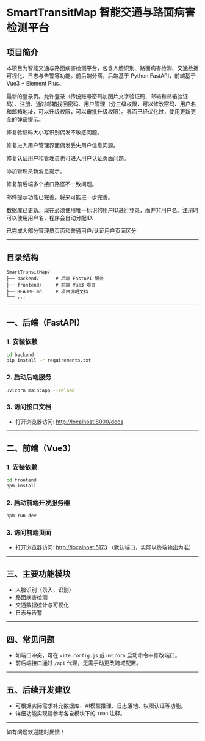 # SmartTransitMap 智能交通与路面病害检测平台

## 项目简介
本项目为智能交通与路面病害检测平台，包含人脸识别、路面病害检测、交通数据可视化、日志与告警等功能。前后端分离，后端基于 Python FastAPI，前端基于 Vue3 + Element Plus。

最新的登录页。允许登录（传统账号密码加图片文字验证码、邮箱和邮箱验证码）、注册、通过邮箱找回密码、用户管理（分三级权限，可以修改密码、用户名和邮箱地址，可以升级权限，可以审批升级权限）。界面已经优化过，使用更新更全的弹窗提示。

修复验证码大小写识别偶发不敏感问题。

修复进入用户管理界面偶发丢失用户信息问题。

修复认证用户和管理员也可进入用户认证页面问题。

添加管理员新消息提示。

修复前后端多个接口路径不一致问题。

邮件提示功能已完善。将来可能进一步完善。

数据库已更新。现在必须使用唯一标识的用户ID进行登录，而并非用户名。注册时可以使用用户名，程序会自动分配ID.

已完成大部分管理员页面和普通用户/认证用户页面区分

---

## 目录结构
```
SmartTransitMap/
├── backend/      # 后端 FastAPI 服务
├── frontend/     # 前端 Vue3 项目
├── README.md     # 项目说明文档
└── ...
```

---

## 一、后端（FastAPI）

### 1. 安装依赖
```bash
cd backend
pip install -r requirements.txt
```

### 2. 启动后端服务
```bash
uvicorn main:app --reload
```

### 3. 访问接口文档
- 打开浏览器访问: [http://localhost:8000/docs](http://localhost:8000/docs)

---

## 二、前端（Vue3）

### 1. 安装依赖
```bash
cd frontend
npm install
```

### 2. 启动前端开发服务器
```bash
npm run dev
```

### 3. 访问前端页面
- 打开浏览器访问: [http://localhost:5173](http://localhost:5173) （默认端口，实际以终端输出为准）

---

## 三、主要功能模块
- 人脸识别（录入、识别）
- 路面病害检测
- 交通数据统计与可视化
- 日志与告警

---

## 四、常见问题
- 如端口冲突，可在 `vite.config.js` 或 `uvicorn` 启动命令中修改端口。
- 前后端接口通过 `/api` 代理，无需手动更改跨域配置。

---

## 五、后续开发建议
- 可根据实际需求补充数据库、AI模型推理、日志落地、权限认证等功能。
- 详细功能实现请参考各自模块下的 `TODO` 注释。

---

如有问题欢迎随时反馈！ 
